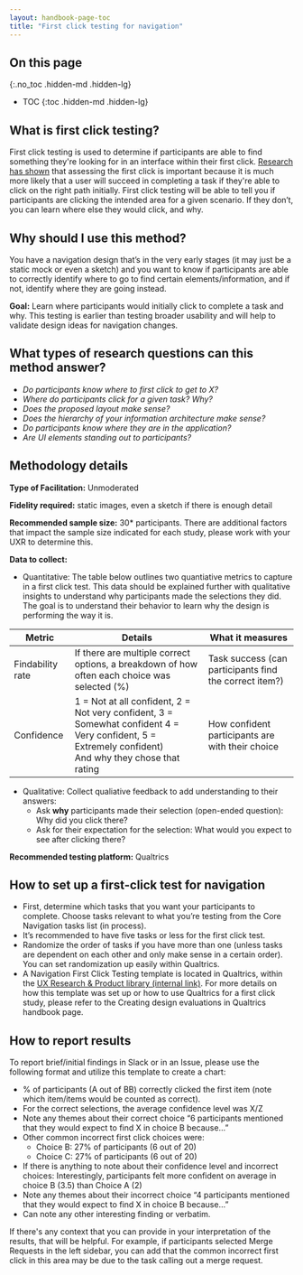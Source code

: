 ```yaml
---
layout: handbook-page-toc
title: "First click testing for navigation"
---
```


## On this page
{:.no_toc .hidden-md .hidden-lg}

- TOC
{:toc .hidden-md .hidden-lg}

## What is first click testing?
First click testing is used to determine if participants are able to find something they're looking for in an interface within their first click. [Research has shown](http://webusability.com/firstclick-usability-testing/) that assessing the first click is important because it is much more likely that a user will succeed in completing a task if they're able to click on the right path initially. First click testing will be able to tell you if participants are clicking the intended area for a given scenario. If they don’t, you can learn where else they would click, and why. 

## Why should I use this method? 
You have a navigation design that’s in the very early stages (it may just be a static mock or even a sketch) and you want to know if participants are able to correctly identify where to go to find certain elements/information, and if not, identify where they are going instead. 

**Goal:** Learn where participants would initially click to complete a task and why. This testing is earlier than testing broader usability and will help to validate design ideas for navigation changes. 

## What types of research questions can this method answer? 
* _Do participants know where to first click to get to X?_
* _Where do participants click for a given task? Why?_
* _Does the proposed layout make sense?_
* _Does the hierarchy of your information architecture make sense?_
* _Do participants know where they are in the application?_
* _Are UI elements standing out to participants?_


## Methodology details
**Type of Facilitation:** Unmoderated 

**Fidelity required:** static images, even a sketch if there is enough detail 

**Recommended sample size:** 30* participants. There are additional factors that impact the sample size indicated for each study, please work with your UXR to determine this. 

**Data to collect:**

- Quantitative: The table below outlines two quantiative metrics to capture in a first click test. This data should be explained further with qualitative insights to understand why participants made the selections they did. The goal is to understand their behavior to learn why the design is performing the way it is. 

|Metric|Details|What it measures|
|----|----|----|
|Findability rate |If there are multiple correct options, a breakdown of how often each choice was selected (%)|Task success (can participants find the correct item?)|
|Confidence |1 = Not at all confident, 2 = Not very confident, 3 = Somewhat confident 4 = Very confident, 5 = Extremely confident) <br> And why they chose that rating| How confident participants are with their choice|

- Qualitative: Collect qualiative feedback to add understanding to their answers: 
    - Ask **why** participants made their selection (open-ended question): Why did you click there?
    - Ask for their expectation for the selection: What would you expect to see after clicking there? 

**Recommended testing platform:** Qualtrics

## How to set up a first-click test for navigation

- First, determine which tasks that you want your participants to complete. Choose tasks relevant to what you’re testing from the Core Navigation tasks list (in process). 
- It’s recommended to have five tasks or less for the first click test. 
- Randomize the order of tasks if you have more than one (unless tasks are dependent on each other and only make sense in a certain order). You can set randomization up easily within Qualtrics. 
- A Navigation First Click Testing template is located in Qualtrics, within the [UX Research & Product library (internal link)](https://gitlab.eu.qualtrics.com/Q/SurveysSection?ContextLibraryID=GR_6ziMa2ooJx4Y6SF&LibraryID=GR_6ziMa2ooJx4Y6SF). For more details on how this template was set up or how to use Qualtrics for a first click study, please refer to the Creating design evaluations in Qualtrics handbook page.


## How to report results
To report brief/initial findings in Slack or in an Issue, please use the following format and utilize this template to create a chart:
- % of participants (A out of BB) correctly clicked the first item (note which item/items would be counted as correct).
- For the correct selections, the average confidence level was X/Z
- Note any themes about their correct choice “6 participants mentioned that they would expect to find X in choice B because…”
- Other common incorrect first click choices were:
    - Choice B: 27% of participants (6 out of 20) 
    - Choice C: 27% of participants (6 out of 20) 
- If there is anything to note about their confidence level and incorrect choices: Interestingly, participants felt more confident on average in choice B (3.5) than Choice A (2)
- Note any themes about their incorrect choice “4 participants mentioned that they would expect to find X in choice B because…”
- Can note any other interesting finding or verbatim. 

If there's any context that you can provide in your interpretation of the results, that will be helpful. For example, if participants selected Merge Requests in the left sidebar, you can add that the common incorrect first click in this area may be due to the task calling out a merge request. 



